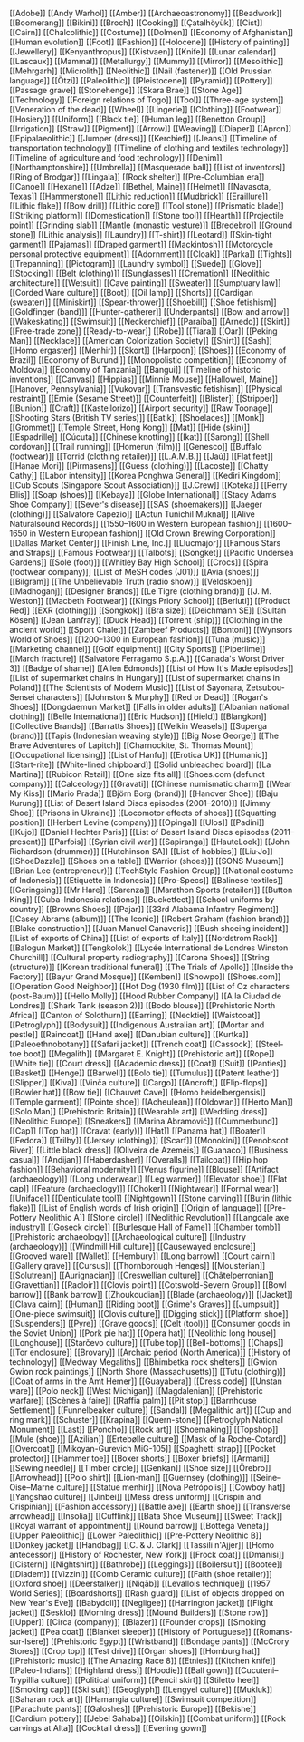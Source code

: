 [[Adobe]]
[[Andy Warhol]]
[[Amber]]
[[Archaeoastronomy]]
[[Beadwork]]
[[Boomerang]]
[[Bikini]]
[[Broch]]
[[Cooking]]
[[Çatalhöyük]]
[[Cist]]
[[Cairn]]
[[Chalcolithic]]
[[Costume]]
[[Dolmen]]
[[Economy of Afghanistan]]
[[Human evolution]]
[[Foot]]
[[Fashion]]
[[Holocene]]
[[History of painting]]
[[Jewellery]]
[[Kenyanthropus]]
[[Kistvaen]]
[[Knife]]
[[Lunar calendar]]
[[Lascaux]]
[[Mammal]]
[[Metallurgy]]
[[Mummy]]
[[Mirror]]
[[Mesolithic]]
[[Mehrgarh]]
[[Microlith]]
[[Neolithic]]
[[Nail (fastener)]]
[[Old Prussian language]]
[[Ötzi]]
[[Paleolithic]]
[[Pleistocene]]
[[Pyramid]]
[[Pottery]]
[[Passage grave]]
[[Stonehenge]]
[[Skara Brae]]
[[Stone Age]]
[[Technology]]
[[Foreign relations of Togo]]
[[Tool]]
[[Three-age system]]
[[Veneration of the dead]]
[[Wheel]]
[[Lingerie]]
[[Clothing]]
[[Footwear]]
[[Hosiery]]
[[Uniform]]
[[Black tie]]
[[Human leg]]
[[Benetton Group]]
[[Irrigation]]
[[Straw]]
[[Pigment]]
[[Arrow]]
[[Weaving]]
[[Diaper]]
[[Apron]]
[[Epipalaeolithic]]
[[Jumper (dress)]]
[[Kerchief]]
[[Jeans]]
[[Timeline of transportation technology]]
[[Timeline of clothing and textiles technology]]
[[Timeline of agriculture and food technology]]
[[Denim]]
[[Northamptonshire]]
[[Umbrella]]
[[Masquerade ball]]
[[List of inventors]]
[[Ring of Brodgar]]
[[Lingala]]
[[Rock shelter]]
[[Pre-Columbian era]]
[[Canoe]]
[[Hexane]]
[[Adze]]
[[Bethel, Maine]]
[[Helmet]]
[[Navasota, Texas]]
[[Hammerstone]]
[[Lithic reduction]]
[[Mudbrick]]
[[Eraillure]]
[[Lithic flake]]
[[Bow drill]]
[[Lithic core]]
[[Tool stone]]
[[Prismatic blade]]
[[Striking platform]]
[[Domestication]]
[[Stone tool]]
[[Hearth]]
[[Projectile point]]
[[Grinding slab]]
[[Mantle (monastic vesture)]]
[[Bredebro]]
[[Ground stone]]
[[Lithic analysis]]
[[Laundry]]
[[T-shirt]]
[[Leotard]]
[[Skin-tight garment]]
[[Pajamas]]
[[Draped garment]]
[[Mackintosh]]
[[Motorcycle personal protective equipment]]
[[Adornment]]
[[Cloak]]
[[Parka]]
[[Tights]]
[[Trepanning]]
[[Pictogram]]
[[Laundry symbol]]
[[Suede]]
[[Glove]]
[[Stocking]]
[[Belt (clothing)]]
[[Sunglasses]]
[[Cremation]]
[[Neolithic architecture]]
[[Wetsuit]]
[[Cave painting]]
[[Sweater]]
[[Sumptuary law]]
[[Corded Ware culture]]
[[Boot]]
[[Oil lamp]]
[[Shorts]]
[[Cardigan (sweater)]]
[[Miniskirt]]
[[Spear-thrower]]
[[Shoebill]]
[[Shoe fetishism]]
[[Goldfinger (band)]]
[[Hunter-gatherer]]
[[Underpants]]
[[Bow and arrow]]
[[Wakeskating]]
[[Swimsuit]]
[[Neckerchief]]
[[Paraíba]]
[[Arnedo]]
[[Skirt]]
[[Free-trade zone]]
[[Ready-to-wear]]
[[Robe]]
[[Tiara]]
[[Oar]]
[[Peking Man]]
[[Necklace]]
[[American Colonization Society]]
[[Shirt]]
[[Sash]]
[[Homo ergaster]]
[[Menhir]]
[[Skort]]
[[Harpoon]]
[[Shoes]]
[[Economy of Brazil]]
[[Economy of Burundi]]
[[Monopolistic competition]]
[[Economy of Moldova]]
[[Economy of Tanzania]]
[[Bangui]]
[[Timeline of historic inventions]]
[[Canvas]]
[[Hippias]]
[[Minnie Mouse]]
[[Hallowell, Maine]]
[[Hanover, Pennsylvania]]
[[Vukovar]]
[[Transvestic fetishism]]
[[Physical restraint]]
[[Ernie (Sesame Street)]]
[[Counterfeit]]
[[Blister]]
[[Stripper]]
[[Bunion]]
[[Craft]]
[[Kastellorizo]]
[[Airport security]]
[[Raw Toonage]]
[[Shooting Stars (British TV series)]]
[[Batik]]
[[Shoelaces]]
[[Monk]]
[[Grommet]]
[[Temple Street, Hong Kong]]
[[Mat]]
[[Hide (skin)]]
[[Espadrille]]
[[Cúcuta]]
[[Chinese knotting]]
[[Ikat]]
[[Sarong]]
[[Shell cordovan]]
[[Trail running]]
[[Homerun (film)]]
[[Genesco]]
[[Buffalo (footwear)]]
[[Torrid (clothing retailer)]]
[[L.A.M.B.]]
[[Jaú]]
[[Flat feet]]
[[Hanae Mori]]
[[Pirmasens]]
[[Guess (clothing)]]
[[Lacoste]]
[[Chatty Cathy]]
[[Labor intensity]]
[[Korea Ponghwa General]]
[[Kediri Kingdom]]
[[Cub Scouts (Singapore Scout Association)]]
[[J.Crew]]
[[Koteka]]
[[Perry Ellis]]
[[Soap (shoes)]]
[[Kebaya]]
[[Globe International]]
[[Stacy Adams Shoe Company]]
[[Sever's disease]]
[[SAS (shoemakers)]]
[[Jaeger (clothing)]]
[[Salvatore Capezio]]
[[Actun Tunichil Muknal]]
[[Alive Naturalsound Records]]
[[1550–1600 in Western European fashion]]
[[1600–1650 in Western European fashion]]
[[Old Crown Brewing Corporation]]
[[Dallas Market Center]]
[[Finish Line, Inc.]]
[[Llucmajor]]
[[Famous Stars and Straps]]
[[Famous Footwear]]
[[Talbots]]
[[Songket]]
[[Pacific Undersea Gardens]]
[[Sole (foot)]]
[[Whitley Bay High School]]
[[Crocs]]
[[Spira (footwear company)]]
[[List of MeSH codes (J01)]]
[[Avia (shoes)]]
[[Bilgram]]
[[The Unbelievable Truth (radio show)]]
[[Veldskoen]]
[[Madhoganj]]
[[Designer Brands]]
[[Le Tigre (clothing brand)]]
[[J. M. Weston]]
[[Macbeth Footwear]]
[[Kings Priory School]]
[[Berluti]]
[[Product Red]]
[[EXR (clothing)]]
[[Songkok]]
[[Bra size]]
[[Deichmann SE]]
[[Sultan Kösen]]
[[Jean Lanfray]]
[[Duck Head]]
[[Torrent (ship)]]
[[Clothing in the ancient world]]
[[Sport Chalet]]
[[Zambeef Products]]
[[Bontoni]]
[[Wynsors World of Shoes]]
[[1200–1300 in European fashion]]
[[Tuna (music)]]
[[Marketing channel]]
[[Golf equipment]]
[[City Sports]]
[[Piperlime]]
[[March fracture]]
[[Salvatore Ferragamo S.p.A.]]
[[Canada's Worst Driver 3]]
[[Badge of shame]]
[[Allen Edmonds]]
[[List of How It's Made episodes]]
[[List of supermarket chains in Hungary]]
[[List of supermarket chains in Poland]]
[[The Scientists of Modern Music]]
[[List of Sayonara, Zetsubou-Sensei characters]]
[[Johnston & Murphy]]
[[Red or Dead]]
[[Rogan's Shoes]]
[[Dongdaemun Market]]
[[Falls in older adults]]
[[Albanian national clothing]]
[[Belle International]]
[[Eric Hudson]]
[[Hield]]
[[Blangkon]]
[[Collective Brands]]
[[Barratts Shoes]]
[[Welkin Weasels]]
[[Superga (brand)]]
[[Tapis (Indonesian weaving style)]]
[[Big Nose George]]
[[The Brave Adventures of Lapitch]]
[[Charnockite, St. Thomas Mount]]
[[Occupational licensing]]
[[List of Hanfu]]
[[Erotica UK]]
[[Humanic]]
[[Start-rite]]
[[White-lined chipboard]]
[[Solid unbleached board]]
[[La Martina]]
[[Rubicon Retail]]
[[One size fits all]]
[[Shoes.com (defunct company)]]
[[Calceology]]
[[Gravati]]
[[Chinese numismatic charm]]
[[Wear My Kiss]]
[[Mario Prada]]
[[Björn Borg (brand)]]
[[Hanover Shoe]]
[[Baju Kurung]]
[[List of Desert Island Discs episodes (2001–2010)]]
[[Jimmy Shoe]]
[[Prisons in Ukraine]]
[[Locomotor effects of shoes]]
[[Squatting position]]
[[Herbert Levine (company)]]
[[Opinga]]
[[Ulos]]
[[Padini]]
[[Kujo]]
[[Daniel Hechter Paris]]
[[List of Desert Island Discs episodes (2011–present)]]
[[Parfois]]
[[Syrian civil war]]
[[Sapiranga]]
[[HauteLook]]
[[John Richardson (drummer)]]
[[Hutchinson SA]]
[[List of hobbies]]
[[Liu·Jo]]
[[ShoeDazzle]]
[[Shoes on a table]]
[[Warrior (shoes)]]
[[SONS Museum]]
[[Brian Lee (entrepreneur)]]
[[TechStyle Fashion Group]]
[[National costume of Indonesia]]
[[Etiquette in Indonesia]]
[[Pro-Specs]]
[[Balinese textiles]]
[[Geringsing]]
[[Mr Hare]]
[[Sarenza]]
[[Marathon Sports (retailer)]]
[[Button King]]
[[Cuba–Indonesia relations]]
[[Bucketfeet]]
[[School uniforms by country]]
[[Browns Shoes]]
[[Pajar]]
[[33rd Alabama Infantry Regiment]]
[[Casey Abrams (album)]]
[[The Iconic]]
[[Robert Graham (fashion brand)]]
[[Blake construction]]
[[Juan Manuel Canaveris]]
[[Bush shoeing incident]]
[[List of exports of China]]
[[List of exports of Italy]]
[[Nordstrom Rack]]
[[Balogun Market]]
[[Tengkolok]]
[[Lycée International de Londres Winston Churchill]]
[[Cultural property radiography]]
[[Carona Shoes]]
[[String (structure)]]
[[Korean traditional funeral]]
[[The Trials of Apollo]]
[[Inside the Factory]]
[[Bayur Grand Mosque]]
[[Kemben]]
[[Showpo]]
[[Shoes.com]]
[[Operation Good Neighbor]]
[[Hot Dog (1930 film)]]
[[List of Oz characters (post-Baum)]]
[[Hello Molly]]
[[Hood Rubber Company]]
[[A la Ciudad de Londres]]
[[Shark Tank (season 2)]]
[[Bodo blouse]]
[[Prehistoric North Africa]]
[[Canton of Solothurn]]
[[Earring]]
[[Necktie]]
[[Waistcoat]]
[[Petroglyph]]
[[Bodysuit]]
[[Indigenous Australian art]]
[[Mortar and pestle]]
[[Raincoat]]
[[Hand axe]]
[[Danubian culture]]
[[Kurtka]]
[[Paleoethnobotany]]
[[Safari jacket]]
[[Trench coat]]
[[Cassock]]
[[Steel-toe boot]]
[[Megalith]]
[[Margaret E. Knight]]
[[Prehistoric art]]
[[Rope]]
[[White tie]]
[[Court dress]]
[[Academic dress]]
[[Coat]]
[[Suit]]
[[Panties]]
[[Basket]]
[[Henge]]
[[Barwell]]
[[Bolo tie]]
[[Tumulus]]
[[Patent leather]]
[[Slipper]]
[[Kiva]]
[[Vinča culture]]
[[Cargo]]
[[Ancroft]]
[[Flip-flops]]
[[Bowler hat]]
[[Bow tie]]
[[Chauvet Cave]]
[[Homo heidelbergensis]]
[[Temple garment]]
[[Pointe shoe]]
[[Acheulean]]
[[Oldowan]]
[[Herto Man]]
[[Solo Man]]
[[Prehistoric Britain]]
[[Wearable art]]
[[Wedding dress]]
[[Neolithic Europe]]
[[Sneakers]]
[[Marina Abramović]]
[[Cummerbund]]
[[Cap]]
[[Top hat]]
[[Cravat (early)]]
[[Hat]]
[[Panama hat]]
[[Boater]]
[[Fedora]]
[[Trilby]]
[[Jersey (clothing)]]
[[Scarf]]
[[Monokini]]
[[Penobscot River]]
[[Little black dress]]
[[Oliveira de Azeméis]]
[[Guanaco]]
[[Business casual]]
[[Andijan]]
[[Haberdasher]]
[[Overalls]]
[[Tailcoat]]
[[Hip hop fashion]]
[[Behavioral modernity]]
[[Venus figurine]]
[[Blouse]]
[[Artifact (archaeology)]]
[[Long underwear]]
[[Leg warmer]]
[[Elevator shoe]]
[[Flat cap]]
[[Feature (archaeology)]]
[[Choker]]
[[Nightwear]]
[[Formal wear]]
[[Uniface]]
[[Denticulate tool]]
[[Nightgown]]
[[Stone carving]]
[[Burin (lithic flake)]]
[[List of English words of Irish origin]]
[[Origin of language]]
[[Pre-Pottery Neolithic A]]
[[Stone circle]]
[[Neolithic Revolution]]
[[Langdale axe industry]]
[[Goseck circle]]
[[Burlesque Hall of Fame]]
[[Chamber tomb]]
[[Prehistoric archaeology]]
[[Archaeological culture]]
[[Industry (archaeology)]]
[[Windmill Hill culture]]
[[Causewayed enclosure]]
[[Grooved ware]]
[[Wallet]]
[[Hembury]]
[[Long barrow]]
[[Court cairn]]
[[Gallery grave]]
[[Cursus]]
[[Thornborough Henges]]
[[Mousterian]]
[[Solutrean]]
[[Aurignacian]]
[[Creswellian culture]]
[[Châtelperronian]]
[[Gravettian]]
[[Racloir]]
[[Clovis point]]
[[Cotswold-Severn Group]]
[[Bowl barrow]]
[[Bank barrow]]
[[Zhoukoudian]]
[[Blade (archaeology)]]
[[Jacket]]
[[Clava cairn]]
[[Human]]
[[Riding boot]]
[[Grime's Graves]]
[[Jumpsuit]]
[[One-piece swimsuit]]
[[Clovis culture]]
[[Digging stick]]
[[Platform shoe]]
[[Suspenders]]
[[Pyre]]
[[Grave goods]]
[[Celt (tool)]]
[[Consumer goods in the Soviet Union]]
[[Pork pie hat]]
[[Opera hat]]
[[Neolithic long house]]
[[Longhouse]]
[[Starčevo culture]]
[[Tube top]]
[[Bell-bottoms]]
[[Chaps]]
[[Tor enclosure]]
[[Brovary]]
[[Archaic period (North America)]]
[[History of technology]]
[[Medway Megaliths]]
[[Bhimbetka rock shelters]]
[[Gwion Gwion rock paintings]]
[[North Shore (Massachusetts)]]
[[Tutu (clothing)]]
[[Coat of arms in the Amt Hemer]]
[[Guayabera]]
[[Dress code]]
[[Unstan ware]]
[[Polo neck]]
[[West Michigan]]
[[Magdalenian]]
[[Prehistoric warfare]]
[[Scènes à faire]]
[[Raffia palm]]
[[Pit stop]]
[[Barnhouse Settlement]]
[[Funnelbeaker culture]]
[[Sandal]]
[[Megalithic art]]
[[Cup and ring mark]]
[[Schuster]]
[[Krapina]]
[[Quern-stone]]
[[Petroglyph National Monument]]
[[Last]]
[[Poncho]]
[[Rock art]]
[[Shoemaking]]
[[Topshop]]
[[Mule (shoe)]]
[[Azilian]]
[[Ertebølle culture]]
[[Mask of la Roche-Cotard]]
[[Overcoat]]
[[Mikoyan-Gurevich MiG-105]]
[[Spaghetti strap]]
[[Pocket protector]]
[[Hammer toe]]
[[Boxer shorts]]
[[Boxer briefs]]
[[Armani]]
[[Sewing needle]]
[[Timber circle]]
[[Genkan]]
[[Shoe size]]
[[Örebro]]
[[Arrowhead]]
[[Polo shirt]]
[[Lion-man]]
[[Guernsey (clothing)]]
[[Seine–Oise–Marne culture]]
[[Statue menhir]]
[[Nova Petrópolis]]
[[Cowboy hat]]
[[Yangshao culture]]
[[Jinbei]]
[[Mess dress uniform]]
[[Crispin and Crispinian]]
[[Fashion accessory]]
[[Battle axe]]
[[Earth shoe]]
[[Transverse arrowhead]]
[[Insolia]]
[[Cufflink]]
[[Bata Shoe Museum]]
[[Sweet Track]]
[[Royal warrant of appointment]]
[[Round barrow]]
[[Bottega Veneta]]
[[Upper Paleolithic]]
[[Lower Paleolithic]]
[[Pre-Pottery Neolithic B]]
[[Donkey jacket]]
[[Handbag]]
[[C. & J. Clark]]
[[Tassili n'Ajjer]]
[[Homo antecessor]]
[[History of Rochester, New York]]
[[Frock coat]]
[[Dmanisi]]
[[Cistern]]
[[Nightshirt]]
[[Bathrobe]]
[[Leggings]]
[[Boilersuit]]
[[Bootee]]
[[Diadem]]
[[Vizzini]]
[[Comb Ceramic culture]]
[[Faith (shoe retailer)]]
[[Oxford shoe]]
[[Deerstalker]]
[[Niqāb]]
[[Levallois technique]]
[[1957 World Series]]
[[Boardshorts]]
[[Rash guard]]
[[List of objects dropped on New Year's Eve]]
[[Babydoll]]
[[Negligee]]
[[Harrington jacket]]
[[Flight jacket]]
[[Sesklo]]
[[Morning dress]]
[[Mound Builders]]
[[Stone row]]
[[Upper]]
[[Circa (company)]]
[[Blazer]]
[[Founder crops]]
[[Smoking jacket]]
[[Pea coat]]
[[Blanket sleeper]]
[[History of Portuguese]]
[[Romans-sur-Isère]]
[[Prehistoric Egypt]]
[[Wristband]]
[[Bondage pants]]
[[McCrory Stores]]
[[Crop top]]
[[Test drive]]
[[Organ shoes]]
[[Homburg hat]]
[[Prehistoric music]]
[[The Amazing Race 8]]
[[Etnies]]
[[Kitchen knife]]
[[Paleo-Indians]]
[[Highland dress]]
[[Hoodie]]
[[Ball gown]]
[[Cucuteni–Trypillia culture]]
[[Political uniform]]
[[Pencil skirt]]
[[Stiletto heel]]
[[Smoking cap]]
[[Ski suit]]
[[Geoglyph]]
[[Lengyel culture]]
[[Mukluk]]
[[Saharan rock art]]
[[Hamangia culture]]
[[Swimsuit competition]]
[[Parachute pants]]
[[Galoshes]]
[[Prehistoric Europe]]
[[Bekishe]]
[[Cardium pottery]]
[[Jebel Sahaba]]
[[Oilskin]]
[[Combat uniform]]
[[Rock carvings at Alta]]
[[Cocktail dress]]
[[Evening gown]]
